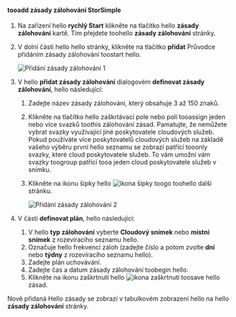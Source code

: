 <!--author=v-sharos last changed: 11/06/15-->

#### <a name="tooadd-a-storsimple-backup-policy"></a>tooadd zásady zálohování StorSimple
1. Na zařízení hello **rychlý Start** klikněte na tlačítko hello **zásady zálohování** kartě. Tím přejdete toohello **zásady zálohování** stránky.
2. V dolní části hello hello stránky, klikněte na tlačítko **přidat** Průvodce přidáním zásady zálohování toostart hello.
   
    ![Přidání zásady zálohování 1](./media/storsimple-add-backup-policy-u2/AddBackupPolicy1.png)
3. V hello **přidat zásady zálohování** dialogovém **definovat zásady zálohování**, hello následující:
   
   1. Zadejte název zásady zálohování, který obsahuje 3 až 150 znaků.
   2. Klikněte na tlačítko hello zaškrtávací pole nebo polí tooassign jeden nebo více svazků toothis zálohování zásad. Pamatujte, že nemůžete vybrat svazky využívající jiné poskytovatele cloudových služeb. Pokud používáte více poskytovatelů cloudových služeb na základě vašeho výběru první hello seznamu se zobrazí patřící tooonly svazky, které cloud poskytovatele služeb. To vám umožní vám svazky toogroup patřící tooa jeden cloud poskytovatele služeb v snímku.
   3. Klikněte na ikonu šipky hello ![ikona šipky](./media/storsimple-add-backup-policy-u2/HCS_ArrowIcon-include.png) toogo toohello další stránku.
      
      ![Přidání zásady zálohování 2](./media/storsimple-add-backup-policy-u2/AddBackupPolicy2.png)
4. V části **definovat plán**, hello následující:
   
   1. V hello **typ zálohování** vyberte **Cloudový snímek** nebo **místní snímek** z rozevíracího seznamu hello.
   2. Označuje hello frekvenci záloh (zadejte číslo a potom zvolte **dní** nebo **týdny** z rozevíracího seznamu hello).
   3. Zadejte plán uchovávání.
   4. Zadejte čas a datum zásady zálohování toobegin hello.  
   5. Klikněte na ikonu zaškrtnutí hello ![ikona zaškrtnutí](./media/storsimple-add-backup-policy-u2/HCS_CheckIcon-include.png) toosave hello zásad.

Nově přidaná Hello zásady se zobrazí v tabulkovém zobrazení hello na hello **zásady zálohování** stránky.

